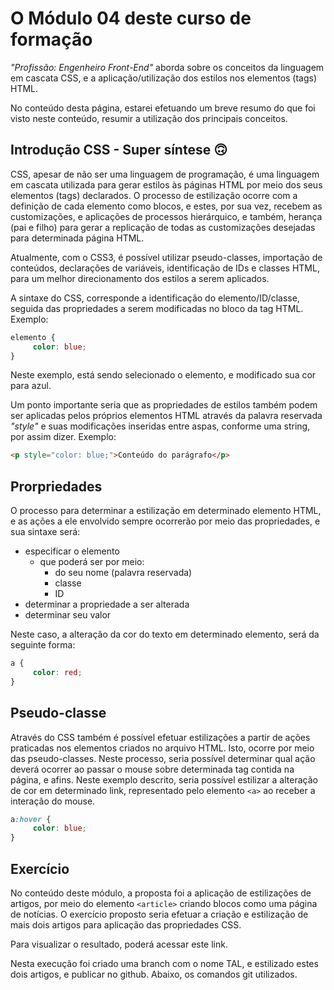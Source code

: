 # O Módulo 04 deste curso de formação

_"Profissão: Engenheiro Front-End"_ aborda sobre os
conceitos da linguagem em cascata CSS, e a
aplicação/utilização dos estilos nos elementos (tags)
HTML.

No conteúdo desta página, estarei efetuando um breve resumo
do que foi visto neste conteúdo, resumir a utilização dos
principais conceitos.

## Introdução CSS - Super síntese 🙃

CSS, apesar de não ser uma linguagem de programação, é uma linguagem em cascata utilizada para gerar estilos às páginas HTML por meio dos seus elementos (tags) declarados.
O processo de estilização ocorre com a definição de cada elemento como blocos, e estes, por sua vez, recebem as customizações, e aplicações de processos hierárquico, e também, herança (pai e filho) para gerar a replicação de todas as customizações desejadas para determinada página HTML.

Atualmente, com o CSS3, é possível utilizar pseudo-classes, importação de conteúdos, declarações de variáveis, identificação de IDs e classes HTML, para um melhor direcionamento dos estilos a serem aplicados.

A sintaxe do CSS, corresponde a identificação do elemento/ID/classe, seguida das propriedades a serem modificadas no bloco da tag HTML. Exemplo:

```css
elemento {
     color: blue;
}
```

Neste exemplo, está sendo selecionado o elemento, e modificado sua cor para azul.

Um ponto importante seria que as propriedades de estilos também podem ser aplicadas pelos próprios elementos HTML através da palavra reservada _"style"_ e suas modificações inseridas entre aspas, conforme uma string, por assim dizer. Exemplo:

```html
<p style="color: blue;">Conteúdo do parágrafo</p>
```

## Prorpriedades

O processo para determinar a estilização em determinado elemento HTML, e as ações a ele envolvido sempre ocorrerão por meio das propriedades, e sua sintaxe será:

-    especificar o elemento
     -    que poderá ser por meio:
          -    do seu nome (palavra reservada)
          -    classe
          -    ID
-    determinar a propriedade a ser alterada
-    determinar seu valor

Neste caso, a alteração da cor do texto em determinado elemento, será da seguinte forma:

```css
a {
     color: red;
}
```

## Pseudo-classe

Através do CSS também é possível efetuar estilizações a partir de ações praticadas nos elementos criados no arquivo HTML. Isto, ocorre por meio das pseudo-classes. Neste processo, seria possível determinar qual ação deverá ocorrer ao passar o mouse sobre determinada tag contida na página, e afins.
Neste exemplo descrito, seria possível estilizar a alteração de cor em determinado link, representado pelo elemento `<a>` ao receber a interação do mouse.

```css
a:hover {
     color: blue;
}
```

## Exercício

No conteúdo deste módulo, a proposta foi a aplicação de estilizações de artigos, por meio do elemento `<article>` criando blocos como uma página de notícias.
O exercício proposto seria efetuar a criação e estilização de mais dois artigos para aplicação das propriedades CSS.

Para visualizar o resultado, poderá acessar este link.

Nesta execução foi criado uma branch com o nome TAL, e estilizado estes dois artigos, e publicar no github. Abaixo, os comandos git utilizados.
